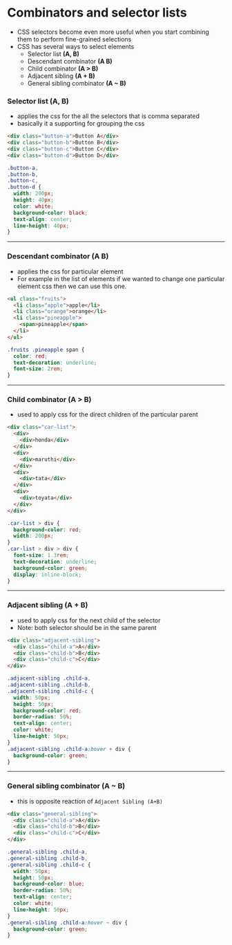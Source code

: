 # Combinators and selector lists

- CSS selectors become even more useful when you start combining them to perform fine-grained selections
- CSS has several ways to select elements
  - Selector list **(A, B)**
  - Descendant combinator **(A B)**
  - Child combinator **(A > B)**
  - Adjacent sibling **(A + B)**
  - General sibling combinator **(A ~ B)**

### Selector list (A, B)

- applies the css for the all the selectors that is comma separated
- basically it a supporting for grouping the css

```html
<div class="button-a">Button A</div>
<div class="button-b">Button B</div>
<div class="button-c">Button C</div>
<div class="button-d">Button D</div>
```

```css
.button-a,
.button-b,
.button-c,
.button-d {
  width: 200px;
  height: 40px;
  color: white;
  background-color: black;
  text-align: center;
  line-height: 40px;
}
```

---

### Descendant combinator (A B)

- applies the css for particular element
- For example in the list of elements if we wanted to change one particular element css then we can use this one.

```html
<ul class="fruits">
  <li class="apple">apple</li>
  <li class="orange">orange</li>
  <li class="pineapple">
    <span>pineapple</span>
  </li>
</ul>
```

```css
.fruits .pineapple span {
  color: red;
  text-decoration: underline;
  font-size: 2rem;
}
```

---

### Child combinator (A > B)

- used to apply css for the direct children of the particular parent

```html
<div class="car-list">
  <div>
    <div>honda</div>
  </div>
  <div>
    <div>maruthi</div>
  </div>
  <div>
    <div>tata</div>
  </div>
  <div>
    <div>toyata</div>
  </div>
</div>
```

```css
.car-list > div {
  background-color: red;
  width: 200px;
}
.car-list > div > div {
  font-size: 1.3rem;
  text-decoration: underline;
  background-color: green;
  display: inline-block;
}
```

---

### Adjacent sibling (A + B)

- used to apply css for the next child of the selector
- Note: both selector should be in the same parent

```html
<div class="adjacent-sibling">
  <div class="child-a">A</div>
  <div class="child-b">B</div>
  <div class="child-c">C</div>
</div>
```

```css
.adjacent-sibling .child-a,
.adjacent-sibling .child-b,
.adjacent-sibling .child-c {
  width: 50px;
  height: 50px;
  background-color: red;
  border-radius: 50%;
  text-align: center;
  color: white;
  line-height: 50px;
}
.adjacent-sibling .child-a:hover + div {
  background-color: green;
}
```

---

### General sibling combinator (A ~ B)

- this is opposite reaction of `Adjacent Sibling (A+B)`

```html
<div class="general-sibling">
  <div class="child-a">A</div>
  <div class="child-b">B</div>
  <div class="child-c">C</div>
</div>
```

```css
.general-sibling .child-a,
.general-sibling .child-b,
.general-sibling .child-c {
  width: 50px;
  height: 50px;
  background-color: blue;
  border-radius: 50%;
  text-align: center;
  color: white;
  line-height: 50px;
}
.general-sibling .child-a:hover ~ div {
  background-color: green;
}
```
